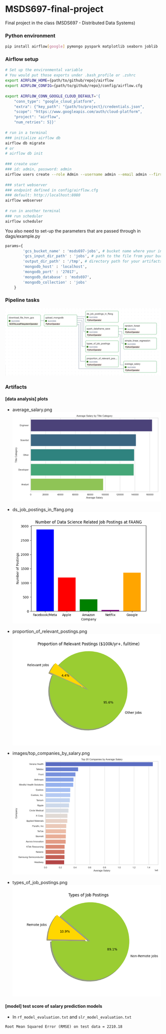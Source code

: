 # MSDS697-final-project
Final project in the class (MSDS697 -  Distributed Data Systems)

### Python environment
```bash
pip install airflow[google] pymongo pyspark matplotlib seaborn joblib
```

### Airflow setup
```bash
# Set up the environmental variable
# You would put those exports under .bash_profile or .zshrc
export AIRFLOW_HOME={path/to/github/repo}/airflow
export AIRFLOW_CONFIG={path/to/github/repo}/config/airflow.cfg

export AIRFLOW_CONN_GOOGLE_CLOUD_DEFAULT='{
    "conn_type": "google_cloud_platform",
    "extra": {"key_path": "{path/to/project}/credentials.json",
    "scope": "https://www.googleapis.com/auth/cloud-platform",
    "project": "airflow",
    "num_retries": 5}}'

# run in a terminal
### initialize airflow db
airflow db migrate
# or
# airflow db init

### create user
### id: admin, password: admin
airflow users create --role Admin --username admin --email admin --firstname admin --lastname admin --password admin

### start webserver
### endpoint defined in config/airflow.cfg
### default: http://localhost:8080
airflow webserver

# run in another terminal
### run scheduler
airflow scheduler
```

You also need to set-up the parameters that are passed through in dags/example.py
```python
params={
        'gcs_bucket_name' : 'msds697-jobs', # bucket name where your input data is located
        'gcs_input_dir_path' : 'jobs', # path to the file from your bucket
        'output_dir_path' : '/tmp', # directory path for your artifacts (location for outputs)
        'mongodb_host' : 'localhost',
        'mongodb_port' : '27017',
        'mongodb_database' : 'msds697',
        'mongodb_collection' : 'jobs'
    }
```

### Pipeline tasks
![example](images/run_example.png)

### Artifacts

#### [data analysis] plots
- average_salary.png
![alt text](images/average_salary.png) 

- ds_job_postings_in_ffang.png
![alt text](images/ds_job_postings_in_ffang.png)

- proportion_of_relevant_postings.png
![alt text](images/proportion_of_relevant_postings.png) 

- images/top_companies_by_salary.png
![alt text](images/top_companies_by_salary.png)

- types_of_job_postings.png
![alt text](images/types_of_job_postings.png)

#### [model] test score of salary prediction models
- In `rf_model_evaluation.txt` and `slr_model_evaluation.txt`
```
Root Mean Squared Error (RMSE) on test data = 2210.18
```
